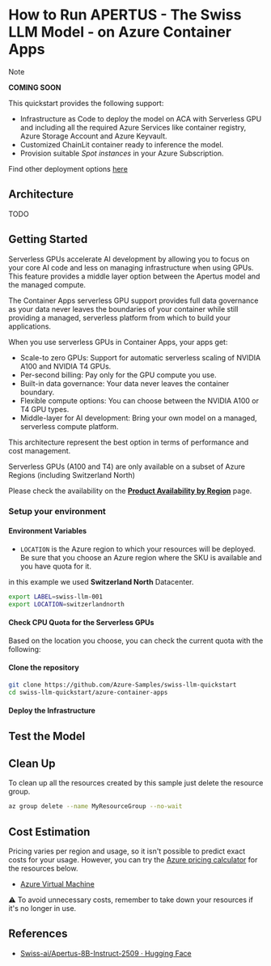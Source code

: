 # How to Run APERTUS - The Swiss LLM Model - on Azure Container Apps

> [!NOTE]
> **COMING SOON**

This quickstart provides the following support:

* Infrastructure as Code to deploy the model on ACA with Serverless GPU and including all the required Azure Services like container registry, Azure Storage Account and Azure Keyvault.
* Customized ChainLit container ready to inference the model.
* Provision suitable _Spot instances_ in your Azure Subscription.

Find other deployment options [here](../README.md)

## Architecture

TODO

## Getting Started

Serverless GPUs accelerate AI development by allowing you to focus on your core AI code and less on managing infrastructure when using GPUs. This feature provides a middle layer option between the Apertus model and the managed compute.

The Container Apps serverless GPU support provides full data governance as your data never leaves the boundaries of your container while still providing a managed, serverless platform from which to build your applications.

When you use serverless GPUs in Container Apps, your apps get:

- Scale-to zero GPUs: Support for automatic serverless scaling of NVIDIA A100 and NVIDIA T4 GPUs.
- Per-second billing: Pay only for the GPU compute you use.
- Built-in data governance: Your data never leaves the container boundary.
- Flexible compute options: You can choose between the NVIDIA A100 or T4 GPU types.
- Middle-layer for AI development: Bring your own model on a managed, serverless compute platform.

This architecture represent the best option in terms of performance and cost management.

Serverless GPUs (A100 and T4) are only available on a subset of Azure Regions (including Switzerland North)

Please check the availability on the [**Product Availability by Region**](https://azure.microsoft.com/en-us/explore/global-infrastructure/products-by-region/table) page.

### Setup your environment

#### Environment Variables

- `LOCATION` is the Azure region to which your resources will be deployed. Be sure that you choose an Azure region where the SKU is available and you have quota for it.

in this example we used **Switzerland North** Datacenter.

```bash
export LABEL=swiss-llm-001
export LOCATION=switzerlandnorth
```

#### Check CPU Quota for the Serverless GPUs

Based on the location you choose, you can check the current quota with the following:

#### Clone the repository

```bash
git clone https://github.com/Azure-Samples/swiss-llm-quickstart
cd swiss-llm-quickstart/azure-container-apps
```

#### Deploy the Infrastructure

## Test the Model

## Clean Up

To clean up all the resources created by this sample just delete the resource group.

```bash
az group delete --name MyResourceGroup --no-wait
```
## Cost Estimation

Pricing varies per region and usage, so it isn't possible to predict exact costs for your usage.
However, you can try the [Azure pricing calculator](https://azure.com/e/e3490de2372a4f9b909b0d032560e41b) for the resources below.

- [Azure Virtual Machine](https://azure.microsoft.com/en-us/pricing/details/virtual-machines/linux/)

⚠️ To avoid unnecessary costs, remember to take down your resources if it's no longer in use.

## References

- [Swiss-ai/Apertus-8B-Instruct-2509 · Hugging Face](https://huggingface.co/swiss-ai/Apertus-8B-Instruct-2509)